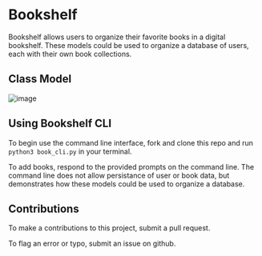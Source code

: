# Bookshelf
Bookshelf allows users to organize their favorite books in a digital bookshelf.  These models could be used to organize a database of users, each with their own book collections.

## Class Model
![image](https://user-images.githubusercontent.com/37776449/144758710-1ab1090e-6f3d-4c07-97c5-d9a130f721be.png)

## Using Bookshelf CLI
To begin use the command line interface, fork and clone this repo and run ```python3 book_cli.py``` in your terminal.

To add books, respond to the provided prompts on the command line.  The command line does not allow persistance of user or book data, but demonstrates how these models could be used to organize a database.

## Contributions
To make a contributions to this project, submit a pull request.

To flag an error or typo, submit an issue on github.
